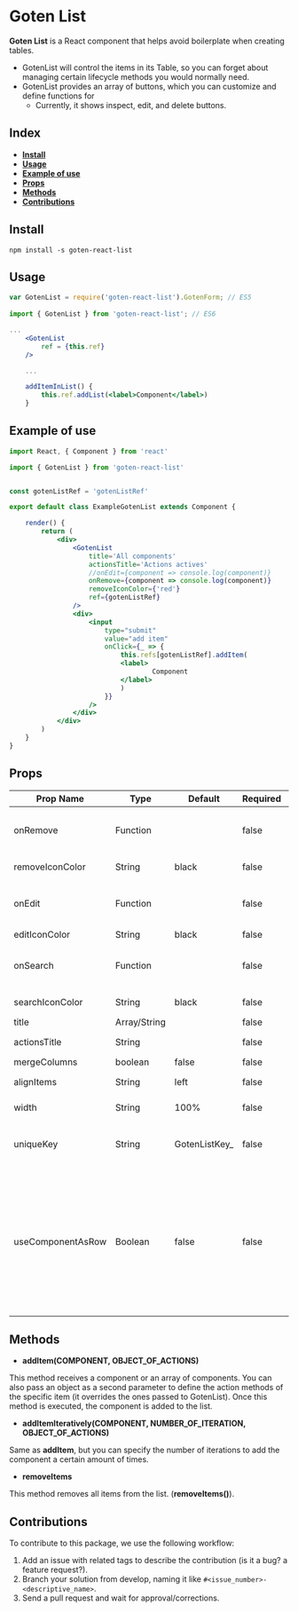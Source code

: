# Goten List

**Goten List** is a React component that helps avoid boilerplate when creating tables.

- GotenList will control the items in its Table, so you can forget about managing certain lifecycle methods you would normally need.
- GotenList provides an array of buttons, which you can customize and define functions for
    - Currently, it shows inspect, edit, and delete buttons.

## Index

- [**Install**](#install)
- [**Usage**](#usage)
- [**Example of use**](#example-of-use)
- [**Props**](#props)
- [**Methods**](#methods)
- [**Contributions**](#contributions)

## Install

```npm install -s goten-react-list```

## Usage

``` jsx
var GotenList = require('goten-react-list').GotenForm; // ES5
 
import { GotenList } from 'goten-react-list'; // ES6

...
    <GotenList 
        ref = {this.ref}
    />

    ...

    addItemInList() {
        this.ref.addList(<label>Component</label>)
    }
```

## Example of use

``` jsx
import React, { Component } from 'react'

import { GotenList } from 'goten-react-list'


const gotenListRef = 'gotenListRef'

export default class ExampleGotenList extends Component {

    render() {
        return (
            <div>
                <GotenList
                    title='All components'
                    actionsTitle='Actions actives'
                    //onEdit={component => console.log(component)}
                    onRemove={component => console.log(component)}
                    removeIconColor={'red'}
                    ref={gotenListRef}
                />
                <div>
                    <input
                        type="submit"
                        value="add item"
                        onClick={_ => {
                            this.refs[gotenListRef].addItem(
                            <label>
                                    Component
                            </label>
                            )
                        }}
                    />
                </div>
            </div>
        )
    }
}
```

## Props

| Prop Name       	| Type         	| Default       	| Required 	| Description                                                            	|
|-----------------	|--------------	|---------------	|----------	|------------------------------------------------------------------------	|
| onRemove        	| Function     	|               	| false    	| This function is executed when the remove icon of the item is pressed. 	|
| removeIconColor 	| String       	|  black        	| false    	| Color of the remove icon.                                              	|
| onEdit          	| Function     	|               	| false    	| This function is executed when the edit icon of the item is pressed.   	|
| editIconColor   	| String       	|  black        	| false    	| Color of the edit icon.                                                	|
| onSearch        	| Function     	|               	| false    	| This function is executed when the search icon of the item is pressed. 	|
| searchIconColor 	| String       	|  black        	| false    	| Color of the search icon.                                              	|
| title           	| Array/String 	|               	| false    	| Title of the columns.                                        	|
| actionsTitle    	| String       	|               	| false    	| Title of the actions column (the last one).                                            	|
| mergeColumns     	| boolean      	| false         	| false         	| Merge void columns.                                                    	|
| alignItems      	| String       	|  left         	| false         	| Align prop for the table.                                                   	|
| width           	| String       	| 100%          	| false         	| Width prop for the table.                                                    	|
| uniqueKey       	| String       	| GotenListKey_ 	| false         	| UniqueKey will be used for create all keys of the items in the table.  	|
| useComponentAsRow       	| Boolean       	| false 	| false         	| useComponentAsRow is used to pass a Component as a row. This component should render "td"s only (no need to use "tr"), with whatever it is you want to render inside each column. You can use React.Fragment to encapsulate these "td"s.  	|

## Methods

- **addItem(COMPONENT, OBJECT_OF_ACTIONS)**

This method receives a component or an array of components. You can also pass an object as a second parameter to define the action methods of the specific item (it overrides the ones passed to GotenList). Once this method is executed, the component is added to the list.

- **addItemIteratively(COMPONENT, NUMBER_OF_ITERATION, OBJECT_OF_ACTIONS)**

Same as **addItem**, but you can specify the number of iterations to add the component a certain amount of times.

- **removeItems**

This method removes all items from the list. (**removeItems()**).

## Contributions
To contribute to this package, we use the following workflow:
1. Add an issue with related tags to describe the contribution (is it a bug? a feature request?).
2. Branch your solution from develop, naming it like `#<issue_number>-<descriptive_name>`.
3. Send a pull request and wait for approval/corrections.
